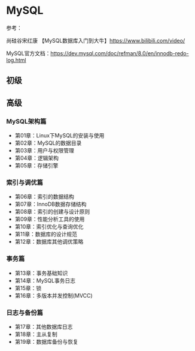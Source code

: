 # MySQL

参考：

尚硅谷宋红康  【MySQL数据库入门到大牛】https://www.bilibili.com/video/

MySQL官方文档：https://dev.mysql.com/doc/refman/8.0/en/innodb-redo-log.html

## 初级



## 高级

### MySQL架构篇
+ 第01章：Linux下MySQL的安装与使用
+ 第02章：MySQL的数据目录
+ 第03章：用户与权限管理
+ 第04章：逻辑架构
+ 第05章：存储引擎
### 索引与调优篇
+ 第06章：索引的数据结构
+ 第07章：InnoDB数据存储结构
+ 第08章：索引的创建与设计原则
+ 第09章：性能分析工具的使用
+ 第10章：索引优化与查询优化
+ 第11章：数据库的设计规范
+ 第12章：数据库其他调优策略
### 事务篇
+ 第13章：事务基础知识
+ 第14章：MySQL事务日志
+ 第15章：锁
+ 第16章：多版本并发控制(MVCC)
### 日志与备份篇
+ 第17章：其他数据库日志
+ 第18章：主从复制
+ 第19章：数据库备份与恢复